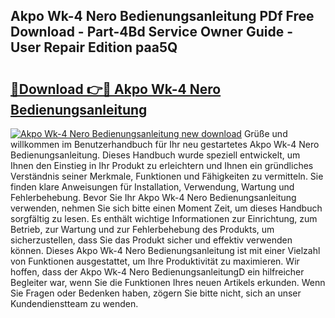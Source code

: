 ## Akpo Wk-4 Nero Bedienungsanleitung PDf Free Download - Part-4Bd Service Owner Guide - User Repair Edition paa5Q

# <h2><a href="http://df5lzik.blite.top/?on=Akpo+Wk-4+Nero+Bedienungsanleitung">🔗Download 👉🔴 Akpo Wk-4 Nero Bedienungsanleitung</a></h2>

[![Akpo Wk-4 Nero Bedienungsanleitung new download](https://i.imgur.com/lujVjoI.png)](http://df5lzik.blite.top/?on=Akpo+Wk-4+Nero+Bedienungsanleitung)
Grüße und willkommen im Benutzerhandbuch für Ihr neu gestartetes Akpo Wk-4 Nero Bedienungsanleitung. Dieses Handbuch wurde speziell entwickelt, um Ihnen den Einstieg in Ihr Produkt zu erleichtern und Ihnen ein gründliches Verständnis seiner Merkmale, Funktionen und Fähigkeiten zu vermitteln. Sie finden klare Anweisungen für Installation, Verwendung, Wartung und Fehlerbehebung. Bevor Sie Ihr Akpo Wk-4 Nero Bedienungsanleitung verwenden, nehmen Sie sich bitte einen Moment Zeit, um dieses Handbuch sorgfältig zu lesen. Es enthält wichtige Informationen zur Einrichtung, zum Betrieb, zur Wartung und zur Fehlerbehebung des Produkts, um sicherzustellen, dass Sie das Produkt sicher und effektiv verwenden können. Dieses Akpo Wk-4 Nero Bedienungsanleitung ist mit einer Vielzahl von Funktionen ausgestattet, um Ihre Produktivität zu maximieren. Wir hoffen, dass der Akpo Wk-4 Nero BedienungsanleitungD ein hilfreicher Begleiter war, wenn Sie die Funktionen Ihres neuen Artikels erkunden. Wenn Sie Fragen oder Bedenken haben, zögern Sie bitte nicht, sich an unser Kundendienstteam zu wenden.
